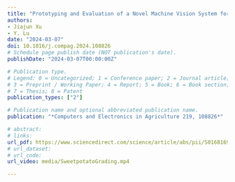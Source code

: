 ```yaml
---
title: "Prototyping and Evaluation of a Novel Machine Vision System for Real-time, Automated Quality Grading of Sweetpotatoes"
authors: 
- Jiajun Xu
- Y. Lu
date: "2024-03-07"
doi: 10.1016/j.compag.2024.108826
# Schedule page publish date (NOT publication's date).
publishDate: "2024-03-07T00:00:00Z"

# Publication type.
# Legend: 0 = Uncategorized; 1 = Conference paper; 2 = Journal article;
# 3 = Preprint / Working Paper; 4 = Report; 5 = Book; 6 = Book section;
# 7 = Thesis; 8 = Patent
publication_types: ["2"]

# Publication name and optional abbreviated publication name.
publication: "*Computers and Electronics in Agriculture 219, 108826*"

# abstract: 
# links: 
url_pdf: https://www.sciencedirect.com/science/article/abs/pii/S0168169924002175
# url_dataset:
# url_code: 
url_video: media/SweetpotatoGrading.mp4

---
```

